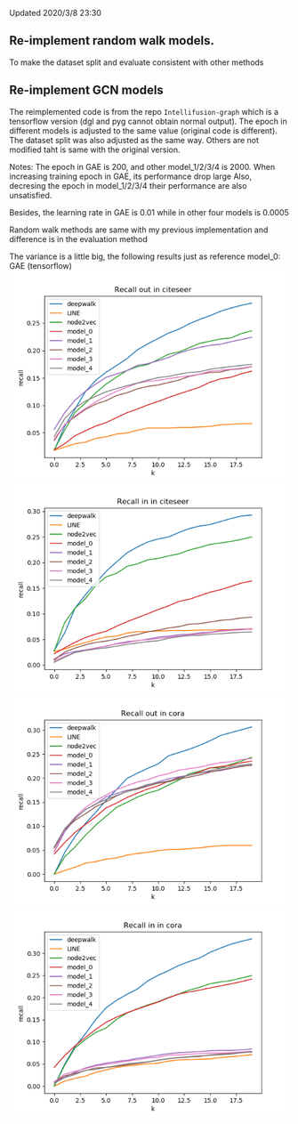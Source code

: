 Updated 2020/3/8 23:30

## Re-implement random walk models. 

To make the dataset split and evaluate consistent with other methods

## Re-implement GCN models

The reimplemented code is from the repo `Intellifusion-graph` which is a tensorflow version (dgl and pyg cannot obtain normal output).
The epoch in different models is adjusted to the same value (original code is different).
The dataset split was also adjusted as the same way. Others are not modified taht is same with the original version.

Notes: The epoch in GAE is 200, and other model_1/2/3/4 is 2000. When increasing training epoch in GAE, its performance drop large
Also, decresing the epoch in model_1/2/3/4 their performance are also unsatisfied.

Besides, the learning rate in GAE is 0.01 while in other four models is 0.0005

Random walk methods are same with my previous implementation and difference is in the evaluation method

The variance is a little big, the following results just as reference
model_0: GAE (tensorflow)
![Recall out in citeseer](result/citeseer_recall_out.png)
![Recall in in citeseer](result/citeseer_recall_in.png)
![Recall out in cora](result/cora_recall_out.png)
![Recall in in cora](result/cora_recall_in.png)
